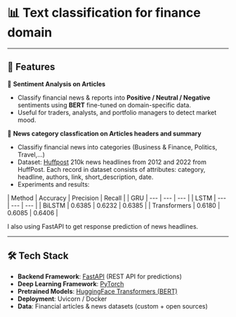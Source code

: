 # 📊 Text classification for finance domain

---
## 🚀 Features
📰 **Sentiment Analysis on Articles**  
  - Classify financial news & reports into **Positive / Neutral / Negative** sentiments using **BERT** fine-tuned on domain-specific data.  
  - Useful for traders, analysts, and portfolio managers to detect market mood.  

📰 **News category classfication on Articles headers and summary**
- Classifiy financial news into categories (Business & Finance, Politics, Travel,...)
- Dataset: [Huffpost](https://www.kaggle.com/datasets/rmisra/news-category-dataset/data) 210k news headlines from 2012 and 2022 from HuffPost. Each record in dataset consists of attributes: category, headline, authors, link, short_description, date.
- Experiments and results:

| Method | Accuracy | Precision | Recall |
| GRU | --- | --- | --- |
| LSTM | --- | --- | --- |
| BiLSTM | 0.6385 | 0.6232 | 0.6385 |
| Transformers | 0.6180 | 0.6085 | 0.6406 |

I also using FastAPI to get response prediction of news headlines. 

---

## 🛠️ Tech Stack
- **Backend Framework**: [FastAPI](https://fastapi.tiangolo.com/) (REST API for predictions)  
- **Deep Learning Framework**: [PyTorch](https://pytorch.org/)  
- **Pretrained Models**: [HuggingFace Transformers (BERT)](https://huggingface.co/bert-base-uncased)  
- **Deployment**: Uvicorn / Docker  
- **Data**: Financial articles & news datasets (custom + open sources)  


